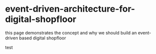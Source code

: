 # event-driven-architecture-for-digital-shopfloor
this page demonstrates the concept and why we should build an event-driven based digital shopfloor


test
